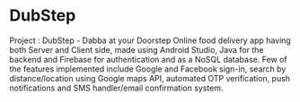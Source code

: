 # DubStep
Project : 
DubStep - Dabba at your Doorstep
Online food delivery app having both Server and Client side, made using Android Studio, Java for the backend and Firebase for authentication and as a NoSQL database. Few of the features implemented include Google and Facebook sign-in, search by distance/location using Google maps API, automated OTP verification, push notifications and SMS handler/email confirmation system.

